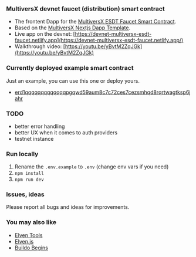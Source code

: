 ### MultiversX devnet faucet (distribution) smart contract

- The frontent Dapp for the [MultiversX ESDT Faucet Smart Contract](https://github.com/xdevguild/esdt-faucet-sc).
- Based on the [MultiversX Nextjs Dapp Template](https://github.com/xdevguild/nextjs-dapp-template).
- Live app on the devnet: [https://devnet-multiversx-esdt-faucet.netlify.app](https://devnet-multiversx-esdt-faucet.netlify.app/)
- Walkthrough video: [https://youtu.be/yBvtM2ZqJGk](https://youtu.be/yBvtM2ZqJGk)

### Currently deployed example smart contract

Just an example, you can use this one or deploy yours.

- [erd1qqqqqqqqqqqqqpgqwd59aum8c7c72ces7cezsmhqd8rqrtwagtksp6jahr](https://devnet-explorer.multiversx.com/accounts/erd1qqqqqqqqqqqqqpgqwd59aum8c7c72ces7cezsmhqd8rqrtwagtksp6jahr)

### TODO

- better error handling
- better UX when it comes to auth providers
- testnet instance

### Run locally

1. Rename the `.env.example` to `.env` (change env vars if you need)
2. `npm install`
3. `npm run dev`

### Issues, ideas

Please report all bugs and ideas for improvements.

### You may also like

- [Elven Tools](https://github.com/ElvenTools)
- [Elven.js](https://github.com/juliancwirko/elven.js)
- [Buildo Begins](https://github.com/xdevguild/buildo-begins)
